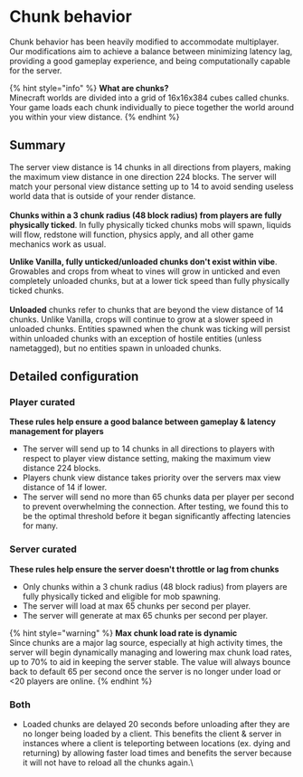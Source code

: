 # Chunk behavior

Chunk behavior has been heavily modified to accommodate multiplayer. Our modifications aim to achieve a balance between minimizing latency lag, providing a good gameplay experience, and being computationally capable for the server.

{% hint style="info" %}
**What are chunks?**\
Minecraft worlds are divided into a grid of 16x16x384 cubes called chunks. Your game loads each chunk individually to piece together the world around you within your view distance.
{% endhint %}

## **Summary**

The server view distance is 14 chunks in all directions from players, making the maximum view distance in one direction 224 blocks. The server will match your personal view distance setting up to 14 to avoid sending useless world data that is outside of your render distance.\
\
**Chunks within a 3 chunk radius (48 block radius) from players are fully physically ticked**. In fully physically ticked chunks mobs will spawn, liquids will flow, redstone will function, physics apply, and all other game mechanics work as usual.

**Unlike Vanilla, fully unticked/unloaded chunks don't exist within vibe**. Growables and crops from wheat to vines will grow in unticked and even completely unloaded chunks, but at a lower tick speed than fully physically ticked chunks.\
\
**Unloaded** chunks refer to chunks that are beyond the view distance of 14 chunks. Unlike Vanilla, crops will continue to grow at a slower speed in unloaded chunks. Entities spawned when the chunk was ticking will persist within unloaded chunks with an exception of hostile entities (unless nametagged), but no entities spawn in unloaded chunks.

## Detailed configuration

### Player curated

**These rules help ensure a good balance between gameplay & latency management for players**

* The server will send up to 14 chunks in all directions to players with respect to player view distance setting, making the maximum view distance 224 blocks.
* Players chunk view distance takes priority over the servers max view distance of 14 if lower.
* The server will send no more than 65 chunks data per player per second to prevent overwhelming the connection. After testing, we found this to be the optimal threshold before it began significantly affecting latencies for many.

### Server curated

**These rules help ensure the server doesn't throttle or lag from chunks**

* Only chunks within a 3 chunk radius (48 block radius) from players are fully physically ticked and eligible for mob spawning.
* The server will load at max 65 chunks per second per player.
* The server will generate at max 65 chunks per second per player.

{% hint style="warning" %}
**Max chunk load rate is dynamic**\
Since chunks are a major lag source, especially at high activity times, the server will begin dynamically managing and lowering max chunk load rates, up to 70% to aid in keeping the server stable. The value will always bounce back to default 65 per second once the server is no longer under load or <20 players are online.
{% endhint %}

### Both

* Loaded chunks are delayed 20 seconds before unloading after they are no longer being loaded by a client. This benefits the client & server in instances where a client is teleporting between locations (ex. dying and returning) by allowing faster load times and benefits the server because it will not have to reload all the chunks again.\

